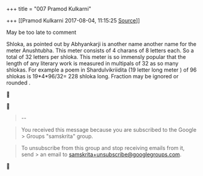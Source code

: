+++
title = "007 Pramod Kulkarni"

+++
[[Pramod Kulkarni	2017-08-04, 11:15:25 [Source](https://groups.google.com/g/samskrita/c/STdF7G_pMNA)]]



May be too late to comment

Shloka, as pointed out by Abhyankarji is another name another name for the meter Anushtubha. This meter consists of 4 charans of 8 letters each. So a total of 32 letters per shloka. This meter is so immensly popular that the length of any literary work is measured in multipals of 32 as so many shlokas. For example a poem in Shardulvikriidita (19 letter long meter ) of 96 shlokas is 19\*4\*96/32= 228 shloka long. Fraction may be ignored or rounded .

  





> --  

> You received this message because you are subscribed to the Google > Groups "samskrita" group.  

> To unsubscribe from this group and stop receiving emails from it, send > an email to [samskrita+unsubscribe@googlegroups.com]().



